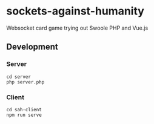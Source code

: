 # sockets-against-humanity
Websocket card game trying out Swoole PHP and Vue.js

## Development

### Server

```
cd server
php server.php
```

### Client

```
cd sah-client
npm run serve
```
